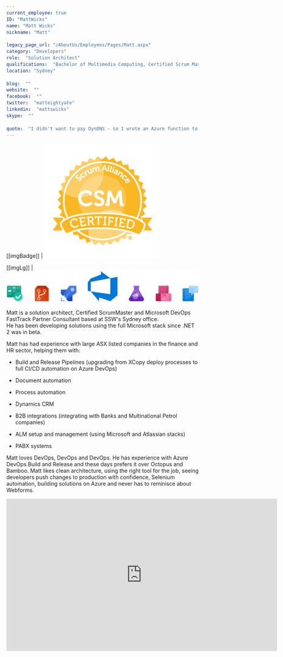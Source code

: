```yaml
---
current_employee: true
ID: "MattWicks"
name: "Matt Wicks"
nickname: "Matt"

legacy_page_url: "/AboutUs/Employees/Pages/Matt.aspx"
category: "Developers"
role:  "Solution Architect"
qualifications:  "Bachelor of Multimedia Computing, Certified Scrum Master"
location: "Sydney"

blog:  ""
website:  ""
facebook:  ""
twitter:  "matteightyate"
linkedin:  "mattswicks"
skype:  ""

quote:  "I didn't want to pay DynDNS - so I wrote an Azure function to replace them"
---
```


[[imgBadge]]
| ![CSM Certified](./Images/Bio/badge-7227.png) 

[[imgLg]]
| ![devops.png](./Images/Bio/devops.png) 
  

Matt is a solution architect, Certified ScrumMaster and Microsoft DevOps FastTrack Partner Consultant based at SSW's Sydney office.  
He has been developing solutions using the full Microsoft stack since .NET 2 was in beta.  

Matt has had experience with large ASX listed companies in the finance and HR sector, helping them with: 

* Build and Release Pipelines (upgrading from XCopy deploy processes to full CI/CD automation on Azure DevOps)

* Document automation

* Process automation

* Dynamics CRM

* B2B integrations (integrating with Banks and Multinational Petrol companies)

* ALM setup and management (using Microsoft and Atlassian stacks)

* PABX systems  

Matt loves DevOps, DevOps and DevOps. He has experience with Azure DevOps Build and Release and these days prefers it over Octopus and Bamboo. Matt likes clean architecture, using the right tool for the job, seeing developers push changes to production with confidence, Selenium automation, building solutions on Azure and never has to reminisce about Webforms.

<iframe width="710" height="400" src="https://www.youtube.com/embed/wiFadV5SOPc" frameborder="0"></iframe> 
